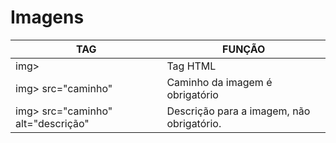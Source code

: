 # Imagens

| TAG                                | FUNÇÃO                                    |
| ---------------------------------- | ----------------------------------------- |
| img>                               | Tag HTML                                  |
| img> src="caminho"                 | Caminho da imagem é obrigatório           |
| img> src="caminho" alt="descrição" | Descrição para a imagem, não obrigatório. |



